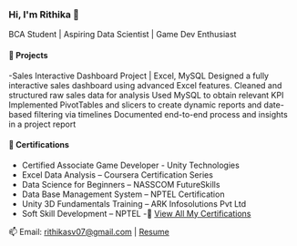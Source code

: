 ### Hi, I'm Rithika 👋  
BCA Student | Aspiring Data Scientist | Game Dev Enthusiast  

#### 🚀 Projects
-Sales Interactive Dashboard Project | Excel, MySQL
Designed a fully interactive sales dashboard using advanced Excel features.
Cleaned and structured raw sales data for analysis
Used MySQL to obtain relevant KPI
Implemented PivotTables and slicers to create dynamic reports and date-based filtering via timelines 
Documented end-to-end process and insights in a project report

#### 📜 Certifications
- Certified Associate Game Developer - Unity Technologies
- Excel Data Analysis – Coursera Certification Series
- Data Science for Beginners – NASSCOM FutureSkills
- Data Base Management System – NPTEL Certification
- Unity 3D Fundamentals Training – ARK Infosolutions Pvt Ltd
- Soft Skill Development – NPTEL
-📜 [View All My Certifications](https://drive.google.com/drive/folders/1QAiHAwFg-kGGPl4SmCZoNLpd8Y7ET8c3?usp=drive_link)
  
📫 Email: rithikasv07@gmail.com | [Resume](https://docs.google.com/document/d/15TPfQcNxUnBvJmAAYdRjMiE1lm0a2ZKWU8oLigtxWeI/edit?usp=sharing)
